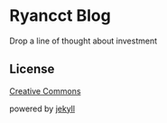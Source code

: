 # Ryancct Blog

Drop a line of thought about investment

## License

[Creative Commons](http://creativecommons.org/licenses/by-nc-sa/3.0/)

powered by [jekyll](http://jekyllbootstrap.com/lessons/jekyll-introduction.html)
